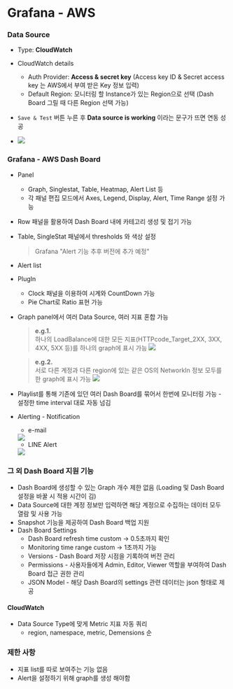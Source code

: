 # Grafana - AWS

### Data Source
- Type: **CloudWatch**
- CloudWatch details
  * Auth Provider: **Access & secret key** (Access key ID & Secret access key 는 AWS에서 부여 받은 Key 정보 입력)
  * Default Region: 모니터링 할 Instance가 있는 Region으로 선택 (Dash Board 그릴 때 다른 Region 선택 가능)
- `Save & Test` 버튼 누른 후 **Data source is working** 이라는 문구가 뜨면 연동 성공

- <img src="https://i.imgur.com/nODsguQ.png?2"/>

### Grafana - AWS Dash Board
- Panel
  * Graph, Singlestat, Table, Heatmap, Alert List 등
  * 각 패널 편집 모드에서 Axes, Legend, Display, Alert, Time Range 설정 가능
- Row 패널을 활용하여 Dash Board 내에 카테고리 생성 및 접기 가능
- Table, SingleStat 패널에서 thresholds 와 색상 설정
  > Grafana "Alert 기능 추후 버전에 추가 예정"

- Alert list
- PlugIn
  * Clock 패널을 이용하여 시계와 CountDown 가능
  * Pie Chart로 Ratio 표현 가능

- Graph panel에서 여러 Data Source, 여러 지표 혼합 가능

  > **e.g.1.**  
  > 하나의 LoadBalance에 대한 모든 지표(HTTPcode_Target_2XX, 3XX, 4XX, 5XX 등)를 하나의 graph에 표시 가능
  > <img src="https://i.imgur.com/y23Hs0g.png"/>

  > **e.g.2.**  
  > 서로 다른 계정과 다른 region에 있는 같은 OS의 NetworkIn 정보 모두를 한 graph에 표시 가능
  > <img src="https://i.imgur.com/XDkmCOy.png"/>

- Playlist를 통해 기존에 있던 여러 Dash Board를 묶어서 한번에 모니터링 가능 - 설정한 time interval 대로 자동 넘김
- Alerting - Notification
  * e-mail
  <img src="https://i.imgur.com/A6Urygk.png"/>  

  * LINE Alert
  <img src="https://i.imgur.com/lG0Tbsl.png"/>



### 그 외 Dash Board 지원 기능
- Dash Board에 생성할 수 있는 Graph 개수 제한 없음 (Loading 및 Dash Board 설정을 바꿀 시 적용 시간이 김)
- Data Source에 대한 계정 정보만 입력하면 해당 계정으로 수집하는 데이터 모두 열람 및 사용 가능
- Snapshot 기능을 제공하여 Dash Board 백업 지원
- Dash Board Settings
  * Dash Board refresh time custom → 0.5초까지 확인
  * Monitoring time range custom → 1초까지 가능
  * Versions - Dash Board 저장 시점을 기록하여 버전 관리
  * Permissions - 사용자들에게 Admin, Editor, Viewer 역할을 부여하여 Dash Board 접근 권한 관리
  * JSON Model - 해당 Dash Board의 settings 관련 데이터는 json 형태로 제공

#### CloudWatch
- Data Source Type에 맞게 Metric 지표 자동 쿼리
  * region, namespace, metric, Demensions 순


### 제한 사항
- 지표 list를 따로 보여주는 기능 없음
- Alert을 설정하기 위해 graph를 생성 해야함
